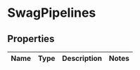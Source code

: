 
# SwagPipelines

## Properties
Name | Type | Description | Notes
------------ | ------------- | ------------- | -------------



